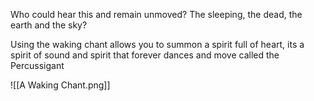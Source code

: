 Who could hear this and remain unmoved? The sleeping, the dead, the earth and the sky?

Using the waking chant allows you to summon a spirit full of heart, its a spirit of sound and spirit that forever dances and move called the Percussigant

![[A Waking Chant.png]]